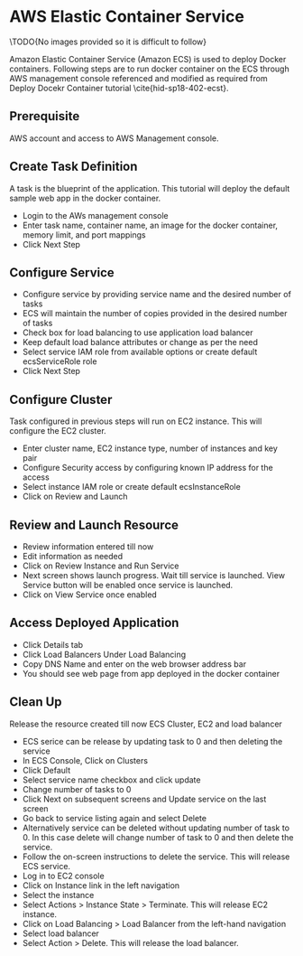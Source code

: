 # AWS Elastic Container Service

\TODO{No images provided so it is difficult to follow}

Amazon Elastic Container Service (Amazon ECS) is used to deploy Docker containers. Following steps are to run docker container on the ECS through AWS management console referenced and modified as required from Deploy Docekr Container tutorial \cite{hid-sp18-402-ecst}.

## Prerequisite

AWS account and access to AWS Management console.

## Create Task Definition

A task is the blueprint of the application. This tutorial will deploy the default sample web app in the docker container.
* Login to the AWs management console
* Enter task name, container name, an image for the docker container, memory limit, and port mappings
* Click Next Step

## Configure Service

* Configure service by providing service name and the desired number of tasks
* ECS will maintain the number of copies provided in the desired number of tasks
* Check box for load balancing to use application load balancer
* Keep default load balance attributes or change as per the need
* Select service IAM role from available options or create default ecsServiceRole role
* Click Next Step

## Configure Cluster

Task configured in previous steps will run on EC2 instance. This will configure the EC2 cluster.
* Enter cluster name, EC2 instance type, number of instances and key pair
* Configure Security access by configuring known IP address for the access
* Select instance IAM role or create default ecsInstanceRole
* Click on Review and Launch

## Review and Launch Resource

* Review information entered till now
* Edit information as needed
* Click on Review Instance and Run Service
* Next screen shows launch progress. Wait till service is launched. View Service button will be enabled once service is launched.
* Click on View Service once enabled

## Access Deployed Application

* Click Details tab
* Click Load Balancers Under Load Balancing
* Copy DNS Name and enter on the web browser address bar
* You should see web page from app deployed in the docker container

## Clean Up

Release the resource created till now ECS Cluster, EC2 and load balancer
* ECS serice can be release by updating task to 0 and then deleting the service
* In ECS Console, Click on Clusters
* Click Default
* Select service name checkbox and click update
* Change number of tasks to 0
* Click Next on subsequent screens and Update service on the last screen
* Go back to service listing again and select Delete
* Alternatively service can be deleted without updating number of task to 0. In this case delete will change number of task to 0 and then delete the service.
* Follow the on-screen instructions to delete the service. This will release ECS service.
* Log in to EC2 console
* Click on Instance link in the left navigation
* Select the instance
* Select Actions > Instance State > Terminate. This will release EC2 instance.
* Click on Load Balancing > Load Balancer from the left-hand navigation
* Select load balancer
* Select Action > Delete. This will release the load balancer.
